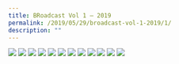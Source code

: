 ```yaml
---
title: BRoadcast Vol 1 – 2019
permalink: /2019/05/29/broadcast-vol-1-2019/1/
description: ""
---
```



<img src="/images/BRoadcast_Page_01.jpg">
<img src="/images/BRoadcast_Page_02-1.jpg">
<img src="/images/BRoadcast_Page_03.jpg">
<img src="/images/BRoadcast_Page_04.jpg">
<img src="/images/BRoadcast_Page_05.jpg">
<img src="/images/BRoadcast_Page_06.jpg">
<img src="/images/BRoadcast_Page_07.jpg">
<img src="/images/BRoadcast_Page_08.jpg">
<img src="/images/BRoadcast_Page_09.jpg">
<img src="/images/BRoadcast_Page_10.jpg">
<img src="/images/BRoadcast_Page_11.jpg">
<img src="/images/BRoadcast_Page_12.jpg">
